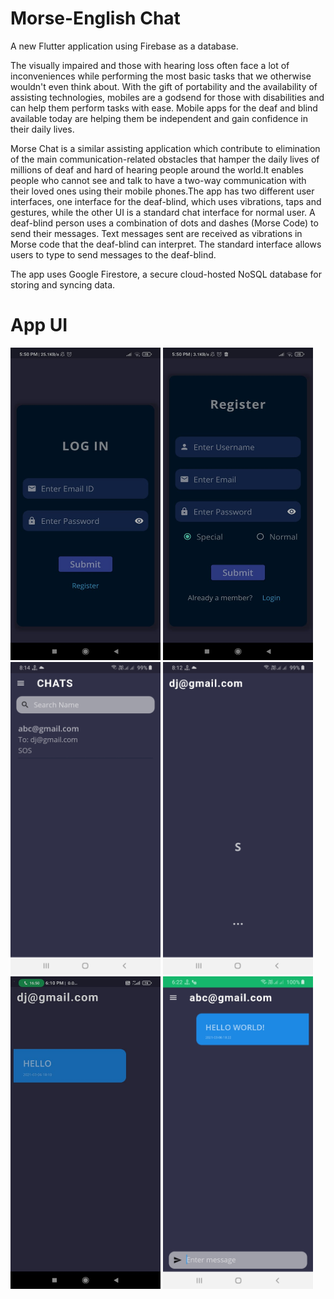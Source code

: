 # Morse-English Chat

A new Flutter application using Firebase as a database.


The visually impaired and those with hearing loss often face a lot of inconveniences while performing the most basic tasks that we otherwise wouldn't even think about. With the gift of portability and the availability of assisting technologies, mobiles are a godsend for those with disabilities and can help them perform tasks with ease. Mobile apps for the deaf and blind available today are helping them be independent and gain confidence in their daily lives.

Morse Chat is a similar assisting application which contribute to elimination of the main communication-related obstacles that hamper the daily lives of millions of deaf and hard of hearing people around the world.It enables people who cannot see and talk to have a two-way communication with their loved ones using their mobile phones.The app has two different user interfaces, one interface for the deaf-blind, which uses vibrations, taps and gestures, while the other UI is  a standard chat interface for normal user.
A deaf-blind person uses a combination of dots and dashes (Morse Code) to send their messages.
Text messages sent are received as vibrations in Morse code that the deaf-blind can interpret.
The standard interface allows users to type to send messages to the deaf-blind.


The app uses Google Firestore,  a secure cloud-hosted NoSQL database for storing and syncing data.


# App UI
<img src="outputImages/op1.jpeg" width="240" height="500">       <img src="outputImages/op2.jpeg" width="240" height="500">   
<img src="outputImages/op3.jpeg" width="240" height="500">       <img src="outputImages/op4.jpeg" width="240" height="500">   
<img src="outputImages/op5.jpeg" width="240" height="500">       <img src="outputImages/op6.jpeg" width="240" height="500">   
